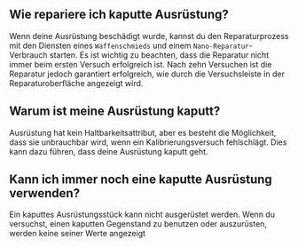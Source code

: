 ## Wie repariere ich kaputte Ausrüstung?

Wenn deine Ausrüstung beschädigt wurde, kannst du den Reparaturprozess mit den Diensten eines `Waffenschmieds` und einem `Nano-Reparatur`-Verbrauch starten. Es ist wichtig zu beachten, dass die Reparatur nicht immer beim ersten Versuch erfolgreich ist. Nach zehn Versuchen ist die Reparatur jedoch garantiert erfolgreich, wie durch die Versuchsleiste in der Reparaturoberfläche angezeigt wird.

## Warum ist meine Ausrüstung kaputt?

Ausrüstung hat kein Haltbarkeitsattribut, aber es besteht die Möglichkeit, dass sie unbrauchbar wird, wenn ein Kalibrierungsversuch fehlschlägt. Dies kann dazu führen, dass deine Ausrüstung kaputt geht.

## Kann ich immer noch eine kaputte Ausrüstung verwenden?

Ein kaputtes Ausrüstungsstück kann nicht ausgerüstet werden. Wenn du versuchst, einen kaputten Gegenstand zu benutzen oder auszurüsten, werden keine seiner Werte angezeigt
